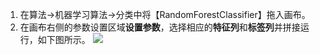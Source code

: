 ﻿
1. 在算法->机器学习算法->分类中将【RandomForestClassifier】拖入画布。
2. 在画布右侧的参数设置区域**设置参数**，选择相应的**特征列**和**标签列**并拼接运行，如下图所示。
 ![](https://main.qcloudimg.com/raw/ff0448e746ef8b80f2713512797536de.png)



